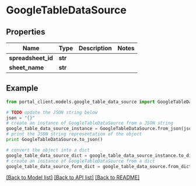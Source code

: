 # GoogleTableDataSource


## Properties
Name | Type | Description | Notes
------------ | ------------- | ------------- | -------------
**spreadsheet_id** | **str** |  | 
**sheet_name** | **str** |  | 

## Example

```python
from portal_client.models.google_table_data_source import GoogleTableDataSource

# TODO update the JSON string below
json = "{}"
# create an instance of GoogleTableDataSource from a JSON string
google_table_data_source_instance = GoogleTableDataSource.from_json(json)
# print the JSON string representation of the object
print GoogleTableDataSource.to_json()

# convert the object into a dict
google_table_data_source_dict = google_table_data_source_instance.to_dict()
# create an instance of GoogleTableDataSource from a dict
google_table_data_source_form_dict = google_table_data_source.from_dict(google_table_data_source_dict)
```
[[Back to Model list]](../README.md#documentation-for-models) [[Back to API list]](../README.md#documentation-for-api-endpoints) [[Back to README]](../README.md)



